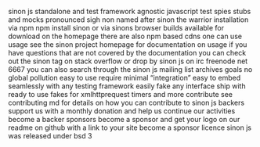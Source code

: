 sinon js standalone and test framework agnostic javascript test spies stubs and mocks pronounced sigh non named after sinon the warrior installation via npm npm install sinon or via sinons browser builds available for download on the homepage there are also npm based cdns one can use usage see the sinon project homepage for documentation on usage if you have questions that are not covered by the documentation you can check out the sinon tag on stack overflow or drop by sinon js on irc freenode net 6667 you can also search through the sinon js mailing list archives goals no global pollution easy to use require minimal “integration” easy to embed seamlessly with any testing framework easily fake any interface ship with ready to use fakes for xmlhttprequest timers and more contribute see contributing md for details on how you can contribute to sinon js backers support us with a monthly donation and help us continue our activities become a backer sponsors become a sponsor and get your logo on our readme on github with a link to your site become a sponsor licence sinon js was released under bsd 3